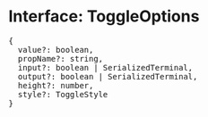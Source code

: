 # Interface: ToggleOptions

<pre>
{
  value?: boolean,
  propName?: string,
  input?: boolean | <Ref to="./serialized-terminal">SerializedTerminal</Ref>,
  output?: boolean | <Ref to="./serialized-terminal">SerializedTerminal</Ref>,
  height?: number,
  style?: <Ref to="./toggle-style">ToggleStyle</Ref>
}
</pre>

<script setup>
import Ref from '../../../../../components/api/Ref.vue';
</script>
